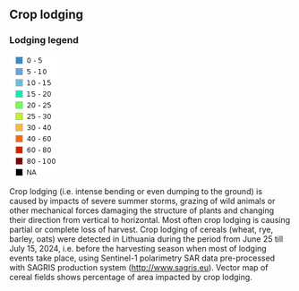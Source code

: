 ## Crop lodging

### Lodging legend
![image](sagris_crop_lodging_pc.png) 

Crop lodging (i.e. intense bending or even dumping to the ground) is
caused by impacts of severe summer storms, grazing of wild animals or
other mechanical forces damaging the structure of plants and changing
their direction from vertical to horizontal. Most often crop lodging is
causing partial or complete loss of harvest. Crop lodging of cereals
(wheat, rye, barley, oats) were detected in Lithuania during the period
from June 25 till July 15, 2024, i.e. before the harvesting season when
most of lodging events take place, using Sentinel-1 polarimetry SAR data
pre-processed with SAGRIS production system (http://www.sagris.eu).
Vector map of cereal fields shows percentage of area impacted by crop
lodging.

